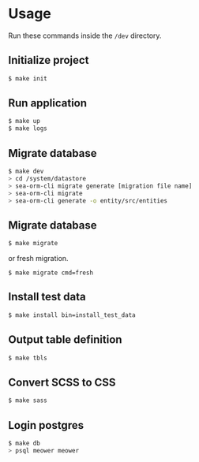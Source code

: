 # Usage

Run these commands inside the `/dev` directory.


## Initialize project

```sh
$ make init
```


## Run application

```sh
$ make up
$ make logs
```


## Migrate database

```sh
$ make dev
> cd /system/datastore
> sea-orm-cli migrate generate [migration file name]
> sea-orm-cli migrate
> sea-orm-cli generate -o entity/src/entities
```


## Migrate database

```sh
$ make migrate
```

or fresh migration.

```
$ make migrate cmd=fresh
```


## Install test data

```sh
$ make install bin=install_test_data
```


## Output table definition

```sh
$ make tbls
```


## Convert SCSS to CSS

```sh
$ make sass
```


## Login postgres

```sh
$ make db
> psql meower meower
```
